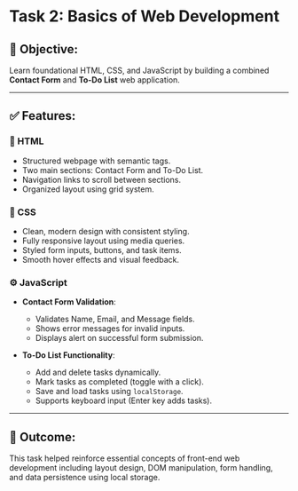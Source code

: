# Task 2: Basics of Web Development

## 🎯 Objective:
Learn foundational HTML, CSS, and JavaScript by building a combined **Contact Form** and **To-Do List** web application.

---

## ✅ Features:

### 📄 HTML
- Structured webpage with semantic tags.
- Two main sections: Contact Form and To-Do List.
- Navigation links to scroll between sections.
- Organized layout using grid system.

### 🎨 CSS
- Clean, modern design with consistent styling.
- Fully responsive layout using media queries.
- Styled form inputs, buttons, and task items.
- Smooth hover effects and visual feedback.

### ⚙️ JavaScript
- **Contact Form Validation**:
  - Validates Name, Email, and Message fields.
  - Shows error messages for invalid inputs.
  - Displays alert on successful form submission.

- **To-Do List Functionality**:
  - Add and delete tasks dynamically.
  - Mark tasks as completed (toggle with a click).
  - Save and load tasks using `localStorage`.
  - Supports keyboard input (Enter key adds tasks).

---

## 🚀 Outcome:
This task helped reinforce essential concepts of front-end web development including layout design, DOM manipulation, form handling, and data persistence using local storage.
